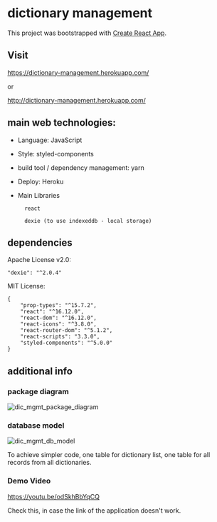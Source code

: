 # dictionary management
This project was bootstrapped with [Create React App](https://github.com/facebook/create-react-app).

## Visit 

https://dictionary-management.herokuapp.com/

or

http://dictionary-management.herokuapp.com/ 


## main web technologies:

* Language: JavaScript

* Style: styled-components

* build tool / dependency management: yarn

* Deploy: Heroku

* Main Libraries

        react 

        dexie (to use indexeddb - local storage)



## dependencies

Apache License v2.0: 

    "dexie": "^2.0.4" 

MIT License: 

    {
        "prop-types": "^15.7.2",
        "react": "^16.12.0",
        "react-dom": "^16.12.0",
        "react-icons": "^3.8.0",
        "react-router-dom": "^5.1.2",
        "react-scripts": "3.3.0",
        "styled-components": "^5.0.0"
    }

## additional info

### package diagram

![dic_mgmt_package_diagram](https://user-images.githubusercontent.com/49291474/73144316-fc4de900-40a4-11ea-99b6-1da01963d6d3.png)

### database model

![dic_mgmt_db_model](https://user-images.githubusercontent.com/49291474/73145517-543d1d80-40ae-11ea-84e6-b330effec311.png)

To achieve simpler code, one table for dictionary list, one table for all records from all dictionaries.

### Demo Video

https://youtu.be/odSkhBbYqCQ

Check this, in case the link of the application doesn't work.

